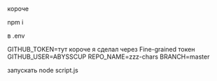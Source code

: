 короче

npm i

в .env

GITHUB_TOKEN=тут короче я сделал через Fine-grained токен
GITHUB_USER=ABYSSCUP
REPO_NAME=zzz-chars
BRANCH=master

запускать
 node script.js

